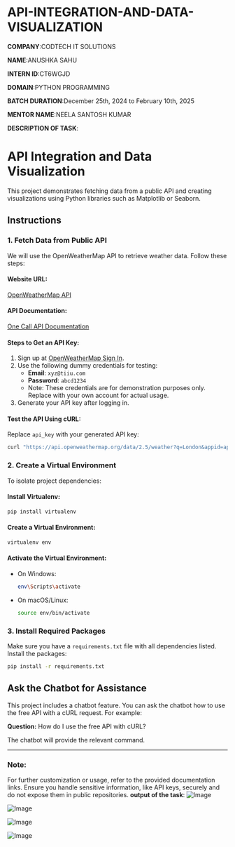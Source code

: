 # API-INTEGRATION-AND-DATA-VISUALIZATION

**COMPANY**:CODTECH IT SOLUTIONS

**NAME**:ANUSHKA SAHU

**INTERN ID**:CT6WGJD

**DOMAIN**:PYTHON PROGRAMMING

**BATCH DURATION**:December 25th, 2024 to February 10th, 2025

**MENTOR NAME**:NEELA SANTOSH KUMAR

**DESCRIPTION OF TASK**:

# API Integration and Data Visualization

This project demonstrates fetching data from a public API and creating visualizations using Python libraries such as Matplotlib or Seaborn.

## Instructions

### 1. Fetch Data from Public API
We will use the OpenWeatherMap API to retrieve weather data. Follow these steps:

#### Website URL:
[OpenWeatherMap API](https://openweathermap.org/api)

#### API Documentation:
[One Call API Documentation](https://openweathermap.org/api/one-call-3)

#### Steps to Get an API Key:
1. Sign up at [OpenWeatherMap Sign In](https://home.openweathermap.org/users/sign_in).
2. Use the following dummy credentials for testing:
   - **Email**: `xyz@tiiu.com`
   - **Password**: `abcd1234`
   - Note: These credentials are for demonstration purposes only. Replace with your own account for actual usage.
3. Generate your API key after logging in.

#### Test the API Using cURL:
Replace `api_key` with your generated API key:
```bash
curl "https://api.openweathermap.org/data/2.5/weather?q=London&appid=api_key"
```

### 2. Create a Virtual Environment
To isolate project dependencies:

#### Install Virtualenv:
```bash
pip install virtualenv
```

#### Create a Virtual Environment:
```bash
virtualenv env
```

#### Activate the Virtual Environment:
- On Windows:
  ```bash
  env\Scripts\activate
  ```
- On macOS/Linux:
  ```bash
  source env/bin/activate
  ```

### 3. Install Required Packages
Make sure you have a `requirements.txt` file with all dependencies listed. Install the packages:
```bash
pip install -r requirements.txt
```

## Ask the Chatbot for Assistance
This project includes a chatbot feature. You can ask the chatbot how to use the free API with a cURL request. For example:

**Question:** How do I use the free API with cURL?

The chatbot will provide the relevant command.

---

### Note:
For further customization or usage, refer to the provided documentation links. Ensure you handle sensitive information, like API keys, securely and do not expose them in public repositories.
**output of the task**:
![Image](https://github.com/user-attachments/assets/f987211b-01e9-466a-a4a4-a597edf0bf89)

![Image](https://github.com/user-attachments/assets/19c39d41-4b62-439f-ae64-c66fc42b0426)

![Image](https://github.com/user-attachments/assets/426ec4ab-6eee-4420-b897-20e47982bb45)

![Image](https://github.com/user-attachments/assets/6322bfcc-57e5-4445-885b-56e62ad64c44)



